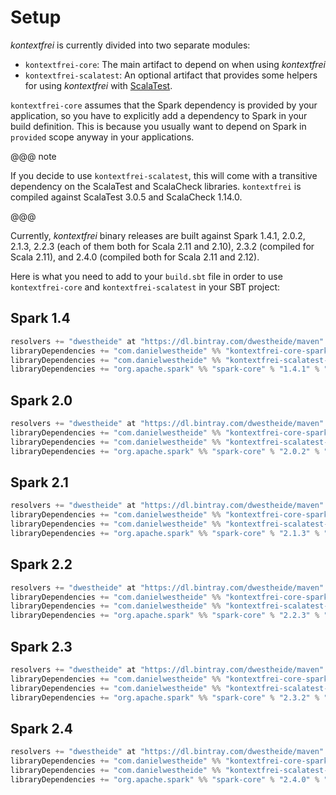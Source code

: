 # Setup

_kontextfrei_ is currently divided into two separate modules:

- `kontextfrei-core`: The main artifact to depend on when using _kontextfrei_
- `kontextfrei-scalatest`: An optional artifact that provides some helpers for using _kontextfrei_ with [ScalaTest](http://www.scalatest.org/).

`kontextfrei-core` assumes that the Spark dependency is provided by your application, so you have to explicitly add a dependency to Spark in your build definition. This is because you usually want to depend on Spark in `provided` scope anyway in your applications.

@@@ note

If you decide to use `kontextfrei-scalatest`, this will come with a transitive dependency on the ScalaTest and ScalaCheck libraries. `kontextfrei` is compiled against ScalaTest 3.0.5 and ScalaCheck 1.14.0.

@@@

Currently, _kontextfrei_ binary releases are built against Spark 1.4.1, 2.0.2, 2.1.3, 2.2.3 (each of them both for Scala 2.11 and 2.10), 2.3.2 (compiled for Scala 2.11), and 2.4.0 (compiled both for Scala 2.11 and 2.12).

Here is what you need to add to your `build.sbt` file in order to use `kontextfrei-core` and `kontextfrei-scalatest` in your SBT project:

## Spark 1.4

```scala
resolvers += "dwestheide" at "https://dl.bintray.com/dwestheide/maven"
libraryDependencies += "com.danielwestheide" %% "kontextfrei-core-spark-1.4.1" % "0.8.0"
libraryDependencies += "com.danielwestheide" %% "kontextfrei-scalatest-spark-1.4.1" % "0.8.0" % "test,it"
libraryDependencies += "org.apache.spark" %% "spark-core" % "1.4.1" % "provided"
```

## Spark 2.0

```scala
resolvers += "dwestheide" at "https://dl.bintray.com/dwestheide/maven"
libraryDependencies += "com.danielwestheide" %% "kontextfrei-core-spark-2.0.2" % "0.8.0"
libraryDependencies += "com.danielwestheide" %% "kontextfrei-scalatest-spark-2.0.2" % "0.8.0" % "test,it"
libraryDependencies += "org.apache.spark" %% "spark-core" % "2.0.2" % "provided"
```

## Spark 2.1

```scala
resolvers += "dwestheide" at "https://dl.bintray.com/dwestheide/maven"
libraryDependencies += "com.danielwestheide" %% "kontextfrei-core-spark-2.1.3" % "0.8.0"
libraryDependencies += "com.danielwestheide" %% "kontextfrei-scalatest-spark-2.1.3" % "0.8.0" % "test,it"
libraryDependencies += "org.apache.spark" %% "spark-core" % "2.1.3" % "provided"
```

## Spark 2.2

```scala
resolvers += "dwestheide" at "https://dl.bintray.com/dwestheide/maven"
libraryDependencies += "com.danielwestheide" %% "kontextfrei-core-spark-2.2.3" % "0.8.0"
libraryDependencies += "com.danielwestheide" %% "kontextfrei-scalatest-spark-2.2.3" % "0.8.0" % "test,it"
libraryDependencies += "org.apache.spark" %% "spark-core" % "2.2.3" % "provided"
```

## Spark 2.3

```scala
resolvers += "dwestheide" at "https://dl.bintray.com/dwestheide/maven"
libraryDependencies += "com.danielwestheide" %% "kontextfrei-core-spark-2.3.2" % "0.8.0"
libraryDependencies += "com.danielwestheide" %% "kontextfrei-scalatest-spark-2.3.2" % "0.8.0" % "test,it"
libraryDependencies += "org.apache.spark" %% "spark-core" % "2.3.2" % "provided"
```

## Spark 2.4

```scala
resolvers += "dwestheide" at "https://dl.bintray.com/dwestheide/maven"
libraryDependencies += "com.danielwestheide" %% "kontextfrei-core-spark-2.4.0" % "0.8.0"
libraryDependencies += "com.danielwestheide" %% "kontextfrei-scalatest-spark-2.4.0" % "0.8.0" % "test,it"
libraryDependencies += "org.apache.spark" %% "spark-core" % "2.4.0" % "provided"
```